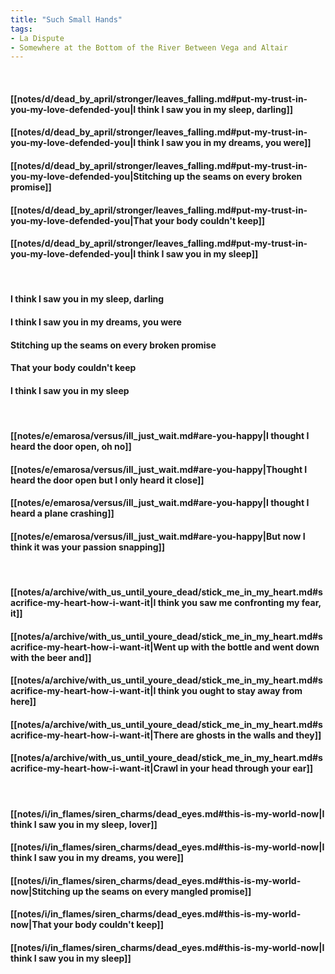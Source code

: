 ```yaml
---
title: "Such Small Hands"
tags:
- La Dispute
- Somewhere at the Bottom of the River Between Vega and Altair
---
```

&nbsp;
#### [[notes/d/dead_by_april/stronger/leaves_falling.md#put-my-trust-in-you-my-love-defended-you|I think I saw you in my sleep, darling]]
#### [[notes/d/dead_by_april/stronger/leaves_falling.md#put-my-trust-in-you-my-love-defended-you|I think I saw you in my dreams, you were]]
#### [[notes/d/dead_by_april/stronger/leaves_falling.md#put-my-trust-in-you-my-love-defended-you|Stitching up the seams on every broken promise]]
#### [[notes/d/dead_by_april/stronger/leaves_falling.md#put-my-trust-in-you-my-love-defended-you|That your body couldn't keep]]
#### [[notes/d/dead_by_april/stronger/leaves_falling.md#put-my-trust-in-you-my-love-defended-you|I think I saw you in my sleep]]
&nbsp;
#### I think I saw you in my sleep, darling
#### I think I saw you in my dreams, you were
#### Stitching up the seams on every broken promise
#### That your body couldn't keep
#### I think I saw you in my sleep
&nbsp;
#### [[notes/e/emarosa/versus/ill_just_wait.md#are-you-happy|I thought I heard the door open, oh no]]
#### [[notes/e/emarosa/versus/ill_just_wait.md#are-you-happy|Thought I heard the door open but I only heard it close]]
#### [[notes/e/emarosa/versus/ill_just_wait.md#are-you-happy|I thought I heard a plane crashing]]
#### [[notes/e/emarosa/versus/ill_just_wait.md#are-you-happy|But now I think it was your passion snapping]]
&nbsp;
#### [[notes/a/archive/with_us_until_youre_dead/stick_me_in_my_heart.md#sacrifice-my-heart-how-i-want-it|I think you saw me confronting my fear, it]]
#### [[notes/a/archive/with_us_until_youre_dead/stick_me_in_my_heart.md#sacrifice-my-heart-how-i-want-it|Went up with the bottle and went down with the beer and]]
#### [[notes/a/archive/with_us_until_youre_dead/stick_me_in_my_heart.md#sacrifice-my-heart-how-i-want-it|I think you ought to stay away from here]]
#### [[notes/a/archive/with_us_until_youre_dead/stick_me_in_my_heart.md#sacrifice-my-heart-how-i-want-it|There are ghosts in the walls and they]]
#### [[notes/a/archive/with_us_until_youre_dead/stick_me_in_my_heart.md#sacrifice-my-heart-how-i-want-it|Crawl in your head through your ear]]
&nbsp;
#### [[notes/i/in_flames/siren_charms/dead_eyes.md#this-is-my-world-now|I think I saw you in my sleep, lover]]
#### [[notes/i/in_flames/siren_charms/dead_eyes.md#this-is-my-world-now|I think I saw you in my dreams, you were]]
#### [[notes/i/in_flames/siren_charms/dead_eyes.md#this-is-my-world-now|Stitching up the seams on every mangled promise]]
#### [[notes/i/in_flames/siren_charms/dead_eyes.md#this-is-my-world-now|That your body couldn't keep]]
#### [[notes/i/in_flames/siren_charms/dead_eyes.md#this-is-my-world-now|I think I saw you in my sleep]]
